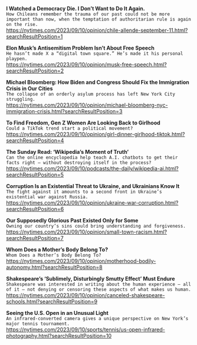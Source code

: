 **I Watched a Democracy Die. I Don’t Want to Do It Again.**\
`How Chileans remember the trauma of our past could not be more important than now, when the temptation of authoritarian rule is again on the rise.`\
https://nytimes.com/2023/09/10/opinion/chile-allende-september-11.html?searchResultPosition=1

**Elon Musk’s Antisemitism Problem Isn’t About Free Speech**\
`He hasn’t made X a “digital town square.” He’s made it his personal playpen.`\
https://nytimes.com/2023/09/10/opinion/musk-free-speech.html?searchResultPosition=2

**Michael Bloomberg: How Biden and Congress Should Fix the Immigration Crisis in Our Cities**\
`The collapse of an orderly asylum process has left New York City struggling.`\
https://nytimes.com/2023/09/10/opinion/michael-bloomberg-nyc-immigration-crisis.html?searchResultPosition=3

**To Find Freedom, Gen Z Women Are Looking Back to Girlhood**\
`Could a TikTok trend start a political movement?`\
https://nytimes.com/2023/09/10/opinion/girl-dinner-girlhood-tiktok.html?searchResultPosition=4

**The Sunday Read: ‘Wikipedia’s Moment of Truth’**\
`Can the online encyclopedia help teach A.I. chatbots to get their facts right — without destroying itself in the process?`\
https://nytimes.com/2023/09/10/podcasts/the-daily/wikipedia-ai.html?searchResultPosition=5

**Corruption Is an Existential Threat to Ukraine, and Ukrainians Know It**\
`The fight against it amounts to a second front in Ukraine’s existential war against Russia.`\
https://nytimes.com/2023/09/10/opinion/ukraine-war-corruption.html?searchResultPosition=6

**Our Supposedly Glorious Past Existed Only for Some**\
`Owning our country’s sins could bring understanding and forgiveness.`\
https://nytimes.com/2023/09/10/opinion/small-town-racism.html?searchResultPosition=7

**Whom Does a Mother’s Body Belong To?**\
`Whom Does a Mother’s Body Belong To?`\
https://nytimes.com/2023/09/10/opinion/motherhood-bodily-autonomy.html?searchResultPosition=8

**Shakespeare’s ‘Sublimely, Disturbingly Smutty Effect’ Must Endure**\
`Shakespeare was interested in writing about the human experience — all of it — not denying or censoring these aspects of what makes us human.`\
https://nytimes.com/2023/09/10/opinion/canceled-shakespeare-schools.html?searchResultPosition=9

**Seeing the U.S. Open in an Unusual Light**\
`An infrared-converted camera gives a unique perspective on New York’s major tennis tournament.`\
https://nytimes.com/2023/09/10/sports/tennis/us-open-infrared-photography.html?searchResultPosition=10

